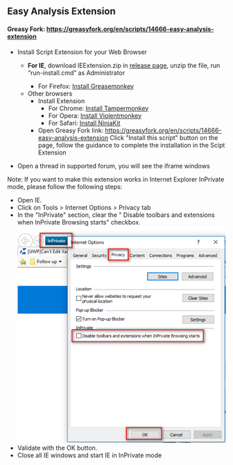 ## Easy Analysis Extension
#### Greasy Fork: https://greasyfork.org/en/scripts/14666-easy-analysis-extension

- Install Script Extension for your Web Browser
  - **For IE**, download IEExtension.zip in <a href="https://github.com/dream-365/easy-analysis/releases/tag/1.0" rel="nofollow">release page</a>, unzip the file, run “run-install.cmd” as Administrator</li>
    - For Firefox: <a href="https://addons.mozilla.org/en-US/firefox/addon/greasemonkey/">Install Greasemonkey</a></li>
  - Other browsers
    - Install Extension
      - For Chrome: <a href="https://chrome.google.com/webstore/detail/tampermonkey/dhdgffkkebhmkfjojejmpbldmpobfkfo">Install Tampermonkey</a></li>
      - For Opera: <a href="https://addons.opera.com/en/extensions/details/violent-monkey/" rel="nofollow">Install Violentmonkey</a></li>
      - For Safari: <a href="http://ss-o.net/safari/extension/NinjaKit.safariextz" rel="nofollow">Install NinjaKit</a></li>
    - Open Greasy Fork link: https://greasyfork.org/en/scripts/14666-easy-analysis-extension Click "Install this script" button on the page, follow the guidance to complete the installation in the Scipt Extension

- Open a thread in supported forum, you will see the iframe windows

Note: If you want to make this extension works in Internet Explorer InPrivate mode, please follow the following steps:
- Open IE.
- Click on Tools > Internet Options > Privacy tab
- In the "InPrivate" section, clear the " Disable toolbars and extensions when InPrivate Browsing starts" checkbox.
![alt text][inprivate-bho-setting]
- Validate with the OK button.
- Close all IE windows and start IE in InPrivate mode

[inprivate-bho-setting]: ../img/inprivate-bho-setting.jpg "InPrivate BHO Setting"
